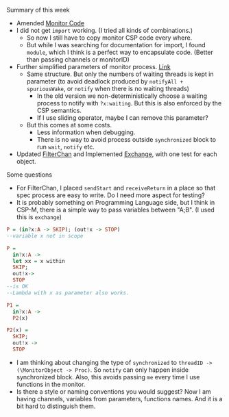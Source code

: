 Summary of this week
- Amended [Monitor Code](https://github.com/ZZYSonny/Oxford-Year3Project/blob/main/csp/lib/monitor_min.csp)
- I did not get `import` working. (I tried all kinds of combinations.)
  - So now I still have to copy monitor CSP code every where.
  - But while I was searching for documentation for import, I found `module`, which I think is a perfect way to encapsulate code. (Better than passing channels or monitorID)
- Further simplified parameters of monitor process. [Link](https://github.com/ZZYSonny/Oxford-Year3Project/blob/main/csp/lib/monitor_min.csp)
  - Same structure. But only the numbers of waiting threads is kept in parameter (to avoid deadlock produced by `notifyAll + spuriousWake`, or `notify` when there is no waiting threads)
    - In the old version we non-deterministically choose a waiting process to notify with `?x:waiting`. But this is also enforced by the CSP semantics. 
    - If I use sliding operator, maybe I can remove this parameter?
  - But this comes at some costs.
    - Less information when debugging.
    - There is no way to avoid process outside `synchronized` block to run `wait`, `notify` etc.
- Updated [FilterChan](https://github.com/ZZYSonny/Oxford-Year3Project/tree/main/csp/filterchan) and Implemented [Exchange](https://github.com/ZZYSonny/Oxford-Year3Project/tree/main/csp/exchange), with one test for each object.

Some questions
- For FilterChan, I placed `sendStart` and `receiveReturn` in a place so that spec process are easy to write. Do I need more aspect for testing?
- It is probably something on Programming Language side, but I think in CSP-M, there is a simple way to pass variables between "A;B". (I used this is `exchange`)
```hs
P = (in?x:A -> SKIP); (out!x -> STOP)
--variable x not in scope

P = 
  in?x:A -> 
  let xx = x within 
  SKIP;
  out!x->
  STOP
--is OK
--Lambda with x as parameter also works.

P1 = 
  in?x:A ->
  P2(x)

P2(x) =
  SKIP;
  out!x -> 
  STOP
```
- I am thinking about changing the type of `synchronized` to `threadID -> (\MonitorObject -> Proc)`. So `notify` can only happen inside synchronized block. Also, this avoids passing `me` every time I use functions in the monitor. 
- Is there a style or naming conventions you would suggest? Now I am having channels, variables from parameters, functions names. And it is a bit hard to distinguish them.
